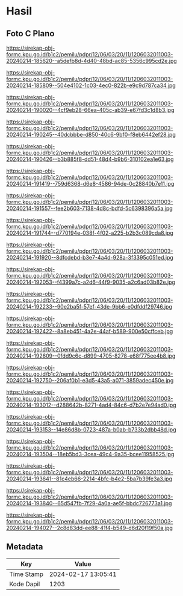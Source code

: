 # Hasil

## Foto C Plano

https://sirekap-obj-formc.kpu.go.id/b1c2/pemilu/pdpr/12/06/03/20/11/1206032011003-20240214-185620--a5defb8d-4d40-48bd-ac85-5356c995cd2e.jpg

https://sirekap-obj-formc.kpu.go.id/b1c2/pemilu/pdpr/12/06/03/20/11/1206032011003-20240214-185809--504e4102-1c03-4ec0-822b-e9c9d787ca34.jpg

https://sirekap-obj-formc.kpu.go.id/b1c2/pemilu/pdpr/12/06/03/20/11/1206032011003-20240214-190020--4cf9eb28-66ea-405c-ab39-e67fd3c1d8b3.jpg

https://sirekap-obj-formc.kpu.go.id/b1c2/pemilu/pdpr/12/06/03/20/11/1206032011003-20240214-190245--40dcbbbe-d850-40c6-9bf0-f8eb6442ef28.jpg

https://sirekap-obj-formc.kpu.go.id/b1c2/pemilu/pdpr/12/06/03/20/11/1206032011003-20240214-190426--b3b885f8-dd51-48d4-b9b6-310102ea1e63.jpg

https://sirekap-obj-formc.kpu.go.id/b1c2/pemilu/pdpr/12/06/03/20/11/1206032011003-20240214-191419--759d6368-d6e8-4586-94de-0c28840b7e11.jpg

https://sirekap-obj-formc.kpu.go.id/b1c2/pemilu/pdpr/12/06/03/20/11/1206032011003-20240214-191557--fee2b603-7138-4d8c-bdfd-5c6398396a5a.jpg

https://sirekap-obj-formc.kpu.go.id/b1c2/pemilu/pdpr/12/06/03/20/11/1206032011003-20240214-191744--d770194e-038f-4f02-a225-b2b3c089cda8.jpg

https://sirekap-obj-formc.kpu.go.id/b1c2/pemilu/pdpr/12/06/03/20/11/1206032011003-20240214-191920--8dfcdebd-b3e7-4a4d-928a-3f3395c051ed.jpg

https://sirekap-obj-formc.kpu.go.id/b1c2/pemilu/pdpr/12/06/03/20/11/1206032011003-20240214-192053--f4399a7c-a2d6-44f9-9035-a2c6ad03b82e.jpg

https://sirekap-obj-formc.kpu.go.id/b1c2/pemilu/pdpr/12/06/03/20/11/1206032011003-20240214-192233--90e2ba5f-57ef-43de-9bb6-e0dfddf29746.jpg

https://sirekap-obj-formc.kpu.go.id/b1c2/pemilu/pdpr/12/06/03/20/11/1206032011003-20240214-192422--8a8eb451-4a2e-44af-b589-900e50cffceb.jpg

https://sirekap-obj-formc.kpu.go.id/b1c2/pemilu/pdpr/12/06/03/20/11/1206032011003-20240214-192609--0fdd9c6c-d899-4705-8278-e68f775ee4b8.jpg

https://sirekap-obj-formc.kpu.go.id/b1c2/pemilu/pdpr/12/06/03/20/11/1206032011003-20240214-192750--206af0b1-e3d5-43a5-a071-3859adec450e.jpg

https://sirekap-obj-formc.kpu.go.id/b1c2/pemilu/pdpr/12/06/03/20/11/1206032011003-20240214-193012--d288642b-8271-4ad4-84c6-d7b2e7e94ad0.jpg

https://sirekap-obj-formc.kpu.go.id/b1c2/pemilu/pdpr/12/06/03/20/11/1206032011003-20240214-193153--14e86d8b-0723-487a-b0ab-b733b2dbb48d.jpg

https://sirekap-obj-formc.kpu.go.id/b1c2/pemilu/pdpr/12/06/03/20/11/1206032011003-20240214-193504--18eb5bd3-3cea-49c4-9a35-bcee11958525.jpg

https://sirekap-obj-formc.kpu.go.id/b1c2/pemilu/pdpr/12/06/03/20/11/1206032011003-20240214-193641--81c4eb66-2214-4bfc-b4e2-5ba7b39fe3a3.jpg

https://sirekap-obj-formc.kpu.go.id/b1c2/pemilu/pdpr/12/06/03/20/11/1206032011003-20240214-193840--65d547fb-7f29-4a0a-ae5f-bbdc726773a1.jpg

https://sirekap-obj-formc.kpu.go.id/b1c2/pemilu/pdpr/12/06/03/20/11/1206032011003-20240214-194027--2c8d83dd-ee88-41f4-b549-d6d20f19f50a.jpg


## Metadata

| Key        | Value               |
| ---------- | ------------------- |
| Time Stamp | 2024-02-17 13:05:41 |
| Kode Dapil | 1203                |



